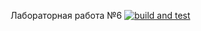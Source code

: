 Лабораторная работа №6 [![build and test](https://github.com/Meln1kIvan/RPBDIS_6/actions/workflows/dotnet.yml/badge.svg)](https://github.com/Meln1kIvan/RPBDIS_6/actions/workflows/dotnet.yml)
